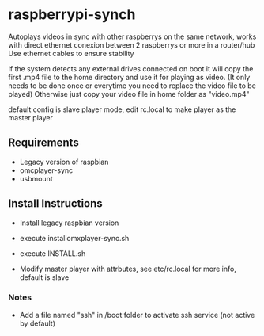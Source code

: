 # raspberrypi-synch

Autoplays videos in sync with other raspberrys on the same network, works with direct ethernet conexion between 2 raspberrys or more in a router/hub
Use ethernet cables to ensure stability

If the system detects any external drives connected on boot it will copy the first .mp4 file to the home directory and use it for playing as video. (It only needs to be done once or everytime you need to replace the video file to be played)
Otherwise just copy your video file in home folder as "video.mp4"

default config is slave player mode, edit rc.local to make player as the master player

## Requirements
- Legacy version of raspbian
- omcplayer-sync
- usbmount

## Install Instructions
- Install legacy raspbian version
- execute installomxplayer-sync.sh
- execute INSTALL.sh

- Modify master player with attrbutes, see etc/rc.local for more info, default is slave

### Notes
- Add a file named "ssh" in /boot folder to activate ssh service (not active by default)